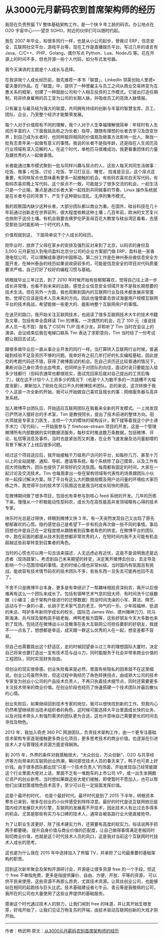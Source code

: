 # 从3000元月薪码农到首席架构师的经历

我现在负责熊猫 TV 整体基础架构工作，是一个快 9 年工龄的码农。办公地点在 O2O 宇宙中心——望京 SOHO，附近的伙伴们可以随时约起。

我在 2007 年毕业，和很多同行一样，也是从小公司起步，曾做过 ERP，信息安全，互联网社交平台、游戏平台等，现在工作是直播娱乐平台。写过几年的语言有 Java、C/C++、PHP、Golang，偶尔写点 Python、Lua、NodeJS 等。花在开源上的时间不多，但也开源一些个人代码，如分布式发号器。

我今天演讲的主题是个人成长与选择。

在我讲我个人成长经历前，我先推荐一本书「联盟」，LinkedIn 领英创始人里德•霍夫曼的作品。在「联盟」中，提供了一种使雇主与员工之间从商业交易转变为互惠关系的框架，创建了一种鼓励公司和个人相互投资的工作模式。它提出打造任期制，将非终身雇用的员工变为公司的长期人脉，并吸收员工的高效人脉情报。

只有雇主与雇员结为强大的联盟，共同拥有持续的创新与丰富的智慧宝库，员工、团队、企业，乃至整个经济才能繁荣发展。

每个人对于价值观有不同的理解，我个人对于人生幸福理解很简单：年轻时有人生阅历丰富的人（下面我姑且称之为长者）指导，跟随有理想的长者去学习及改变世界；到自己成为长者时，也同样能将相同的价值观及做事方法影响一批人，聚拢一批有志青年来一起做有意义的事情。我说的长者不是指年龄，还是指在人生阅历及行业领域有深入见解的人。在这个时代，单枪匹马很难成功，我更看重团体的力量及跟优秀的人一起做事情。

长者能通过集市模式聚到一批与同样兴趣与尿点的人，这些人每天共同生活做事：吃饭、做事；吃饭、讨论；吃饭、学习打豆豆、睡觉， 找谁是豆豆。这个尿点这重要，有同样尿点也意味着有更多一起接触的机会。有些码农喜欢白天写代码，有些码农喜欢晚上写代码，这个尿点不一致，可能就少了很多交流的机会。一起生活只是一个比喻，重点是通过长者大家一起找到共同做事的节奏。Linux 操作系统就是在长者号召的背景下，产生于这种貌似混乱、无序的集市模式。

我的观察国内缺少这种长者，大部分团队都以商业为重。在国外，硅谷科技在几十年前通过创新走在世界前列，很大程度依赖这种土壤；几百年前，欧洲的文艺复兴也依附于这份土壤。有机会我要去佛罗伦萨圣母百花大教堂与硅谷湾区看看，去感受那些当时能影响一个时代的人物。

价值观就到这， 下面简单说下个人成长的经历。

刚毕业时，放弃了父母在家乡的安排及强烈反对来到了北京，以码农的身份及 3,000 元月薪加入到电讯盈科北京分公司的企业方案部门做 ERP，盈科是一家香港电信公司，可以理解成香港的中国移动。第二份工作是在神州泰岳做信息安全方面开发，在神州泰岳的经历如果说收获较多的，可能是信息安全的项目对代码质量要求严格，自己打好了较好的编程习惯与基础。

转眼就毕业三年过去，到了 2010 年时候开始有些郁郁寡欢，觉得自己往上进一步成长非常慢，也看不到未来的出路，感觉企业信息安全领域开发不是我长期想要的技术生活。但在另外一方面，我也观察到国内的互联网行业及技术都发展非常蓬勃，觉得它应该是技术人员未来的方向。因此也憧憬着去尝试海量用户规模互联网平台的技术挑战，希望能做一些更大的、能影响整个互联网用户的事情。

在迷茫的路口，我开始关注互联网技术，也阅读了很多互联网技术大牛的技术书籍及文章，包括有幸全盘拜读 Tim 的博客。一次偶然的机会，花了 100 元（谁说技术人员一毛不拔）报名了 CSDN TUP 技术沙龙，并聆听了 Tim 当时在会议上的演讲。会议结束后我在电梯口联系 Tim 表达了求职意向，Tim 当时给了一份考试题让我回去试试。

跟很多做毕业后一直从事企业开发的同行一样，当打算转入互联网行业时候，普遍碰到经验不足及资历不够的问题。我幸好有之前几年打好的扎实编程基础，因此提交的考题代码还不错，获得了微博面试的机会。在自己资历还比较普通的情况下，果断对自己身价清仓出血甩卖，也同样出于对团队的向往，面试时说只要能加入给多少钱都行（但码农通常也都很现实，面试完回家后就对自己提出的工资后悔了）。就在这不计较个人工资多少的情况下（也是个人为数不多的一次跳槽不大幅度涨薪），果断加入了刚处在风口不久的微博技术团队。总的来说，这次转换于我个人这是一次全新的开始，我可以开始做自己喜欢且擅长的事：网络服务器与高并发系统。

加入微博平台团队后，开始适应互联网团队在我看来全新的开发模式。一上岗发现已俨然进入摆好台的手术室，Tim 是教授院长，提出了技术前进的整体方向。田大师就是专家主刀医生，主控一个大的模块的架构设计，剩下就等着我这个护士递手术刀（写代码）。一开始我参与了 firehose-stream 项目的开发，这是一个管理微博所有内部数据的实时数据流服务，每秒实时推送数万条数据，包括微博、评论、私信等消息及事件。当时也是紧张而又刺激，在业务飞速发展及访问量剧增的背景下解决了上线后很多问题。

经过这个项目适应后，我开始接触千万级用户访问的平台，如每秒几万、甚至十万以上的全站提醒、通知、导航、邀请等系统。每个系统除了自己摸索，以及工作有田大师指教外，团队也提供了非常好的交流氛围。每周都有固定的时间，大家在一起讨论及交流技术。Tim 也每周拿出一些在架构领域有代表性的场景跟团队小伙伴一起探讨解决方案。除了平台有这么大的数据规模及用户访问量的环境给大家历练之外，我觉得平台的技术学习氛围这也是我当时成长较快的原因。

在微博期间做了很多项目，包括也有幸参与到核心 feed 系统的开发。几年的历练下来。慢慢从一个积极能动性型码农，成长为在高性能高并发领域略有心得的技术专家。

快乐时光总是过得快，转眼到微博又快 3 年。有一天突然发现自己又出现了原先郁郁寡欢的心慌，隐约感觉自己是希望下一步有机会再次做一些不同的事情。事后回想也许是自己在一定程度想从跟随者到召集者角色的转变。在微博平台的团队中，跑在前面的都是从技术到思想都非常优秀的人，在短时间内我不太可能有机会超越这些前辈转变到召集者的角色。

当时的心慌也可以用一句古话来描述，人无远虑必有近忧，这是不是说明我还是远虑者（现场鼓掌）。考虑到自己未来期望的转变，决定离开微博去创业，去主导及影响一个小范围领域的事情。走的时候心情也非常纠结，当时国内有氛围且有挑战，能收容有技术情节码农的技术团队不多，有些东西一旦失去可能再也回不去了。

不舍不只是微博平台本身，更多是有幸结识了一帮趣味相投资深码农，离开以后很难再有这么一个团队来成长了。包括有钢琴艺术气息的田大师、有时间洗千亿级数据（小编注：由于架构升级进行的迁移数据）而没时间洗澡的小军、算法、棋艺、运动与于一身的小麦、长胡子艺术家气息的老王、帅气的一乐、少年班福林、低调的朱总、呵护多年新同学成长的校长、国际范 James Wei、德州赌神刀刀、托马斯海涛、兵乓球及架构高手姚老板、烤鸭老板方圆等，这些好朋友今天大多数也来到了现场。包括还在微博战斗以及散落在各大互联网公司担任要职的好朋友，我就不一一点名了。想想都是幸运，成天跟一群这么优秀的人在一起，想变差都不容易。

但自己也需要跳出这个舒适区，走的时候回望奋斗过三年的理想国际大厦时，决定自己将来也要打造出一支有技术范与战斗力，同时能服务于社会并带来商业价值的工程团队，同时实现财务自由。

但创业的现实很骨感。创业失败看来是必然，里面有些隐私的因素就不在这里细说。创业公司虽然失败，但这过程中我经历了角色转换拐点，由成熟大公司的技术专家变为创业小公司的产品技术负责人，不再只执着技术细节点，同时还需要更多关注技术带来的商业价值。在创业阶段也经历了快速搭建一个技术团队并最后散伙的心情。

创业失败后，如果继续回到技术专家的岗位，我可以很快找到新的工作。但我内心仍然希望继续担当技术组织者的角色，这时候可能选择大平台里面成长快的业务、以及对技术带头人有强烈需求的团队更为合适，这也许意味自己需要更长的时间去寻找及物色。

2013 年，我加入奇虎 360 PC 网游团队，负责技术架构工作，由一个更专注基础技术架构专家逐渐接触更多商业化项目，更多思考技术的商业价值。也逐渐在引进技术人才与管理技术资源方面变得娴熟。

到 2015 年，外界的条件对我感触很大，“大众创业，万众创新”，O2O 与共享经济等方向带来的互联网创业热潮，瞬间感觉技术人员的春天来了，鸭子也可卖上好价钱。由于很多团队都出现“只差一个技术负责人”的场面，开始发现自己经常能跟这个行业里面大佬对上话，里面不乏有一堆跑车的上市公司 VP，或一出生坐拥数亿资产的创业新秀。当时想如果跟这些大佬们接触，即使暂时不愿加入，也可以帮他们出谋划策或物色技术高手，至少可以在一定层面发挥价值。

这是个最坏的时代， 也是个最好时代。最坏时代是到了 2015 下半年，转眼资本寒冬已来到，很多在创业的小伙伴感受到阵阵凉意。最好的时代是说互联网依旧是国内经济发展巨大的引擎，互联网的发展离不开技术，因此技术人有比过去多得多的机会。尤其是那些有实力与口碑的技术人，通常会被各路行业大佬直接抢夺。

为了让职业生涯更好，除了技术硬实力外，还需要有高度的软实力。俗话说两手抓两手都要硬。 提升自身价值与商业价值的匹配度，让自己做得事情满足老板同时贴切商业价值，也就是这个时代技术人员的风口，这是我对当前这个互联网时代技术人成长的思考。

这也是为什么我在 2015 年中选择加入了熊猫 TV，并承担了公司最重要的基础架构的职责。

回到这次新年聚会及架构开源研讨会，开源是让很多资源 free 的一个手段，但这个 free 不单指免费，更多是指提供廉价、自由、方便、开放、平等的资源， 可以供平民来使用，这些资源不再那么昂贵，尤其技术资源。让屌丝创业公司，也能够站在相同的起跑线与巨头比武。技术基础建设者七牛云、青云等是我敬佩的公司，我所在的公司也大量使用了这些业界提供的基础服务。

感谢这个时代通过技术人的努力，让我们闻到 free 的味道，并让其开始生根发芽，好戏开始了，让我们见证万物复苏的开端，由技术驱动互联网创新的大戏才刚开始。

------

作者：杨武明 原文：[从3000元月薪码农到首席架构师的经历](http://mp.weixin.qq.com/s?__biz=MzAwMDU1MTE1OQ==&mid=403861308&idx=1&sn=f67c70f8c7a5bb61ef59f032694e708a#rd)
